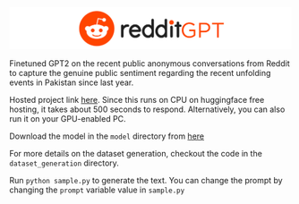 ![redditGPT](banner.png)

Finetuned GPT2 on the recent public anonymous conversations from Reddit to capture the genuine public sentiment regarding the recent unfolding events in Pakistan since last year. 

Hosted project link [here](https://huggingface.co/spaces/mnauf/redditGPT). Since this runs on CPU on huggingface free hosting, it takes about 500 seconds to respond. Alternatively, you can also run it on your GPU-enabled PC.

Download the model in the `model` directory from [here](https://drive.google.com/file/d/1bm4YT_SU8H6QzV8sn2yA38KhNNmbPyV4/view?usp=sharing)

For more details on the dataset generation, checkout the code in the `dataset_generation` directory.

Run `python sample.py` to generate the text. You can change the prompt by changing the `prompt` variable value in `sample.py`